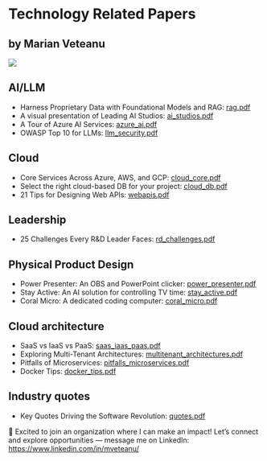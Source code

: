 # Technology Related Papers 
## by Marian Veteanu

![](img/cover_orange.png)

## AI/LLM
- Harness Proprietary Data with Foundational Models and RAG: [rag.pdf](https://github.com/mveteanu/techpapers/blob/main/rag.pdf)
- A visual presentation of Leading AI Studios: [ai_studios.pdf](https://github.com/mveteanu/techpapers/blob/main/ai_studios.pdf)
- A Tour of Azure AI Services: [azure_ai.pdf](https://github.com/mveteanu/techpapers/blob/main/azure_ai.pdf)
- OWASP Top 10 for LLMs: [llm_security.pdf](https://github.com/mveteanu/techpapers/blob/main/llm_security.pdf)

## Cloud
- Core Services Across Azure, AWS, and GCP: [cloud_core.pdf](https://github.com/mveteanu/techpapers/blob/main/cloud_core.pdf)
- Select the right cloud-based DB for your project: [cloud_db.pdf](https://github.com/mveteanu/techpapers/blob/main/cloud_db.pdf)
- 21 Tips for Designing Web APIs: [webapis.pdf](https://github.com/mveteanu/techpapers/blob/main/webapis.pdf)

## Leadership
- 25 Challenges Every R&D Leader Faces: [rd_challenges.pdf](https://github.com/mveteanu/techpapers/blob/main/rd_challenges.pdf)

## Physical Product Design
- Power Presenter: An OBS and PowerPoint clicker: [power_presenter.pdf](https://github.com/mveteanu/techpapers/blob/main/power_presenter.pdf)
- Stay Active: An AI solution for controlling TV time: [stay_active.pdf](https://github.com/mveteanu/techpapers/blob/main/stay_active.pdf)
- Coral Micro: A dedicated coding computer: [coral_micro.pdf](https://github.com/mveteanu/techpapers/blob/main/coral_micro.pdf)

## Cloud architecture
- SaaS vs IaaS vs PaaS: [saas_iaas_paas.pdf](https://github.com/mveteanu/techpapers/blob/main/saas_iaas_paas.pdf)
- Exploring Multi-Tenant Architectures: [multitenant_architectures.pdf](https://github.com/mveteanu/techpapers/blob/main/multitenant_architectures.pdf)
- Pitfalls of Microservices: [pitfalls_microservices.pdf](https://github.com/mveteanu/techpapers/blob/main/pitfalls_microservices.pdf)
- Docker Tips: [docker_tips.pdf](https://github.com/mveteanu/techpapers/blob/main/docker_tips.pdf)

## Industry quotes
- Key Quotes Driving the Software Revolution: [quotes.pdf](https://github.com/mveteanu/techpapers/blob/main/quotes.pdf)

📢 Excited to join an organization where I can make an impact! Let’s connect and explore opportunities — message me on LinkedIn: https://www.linkedin.com/in/mveteanu/
